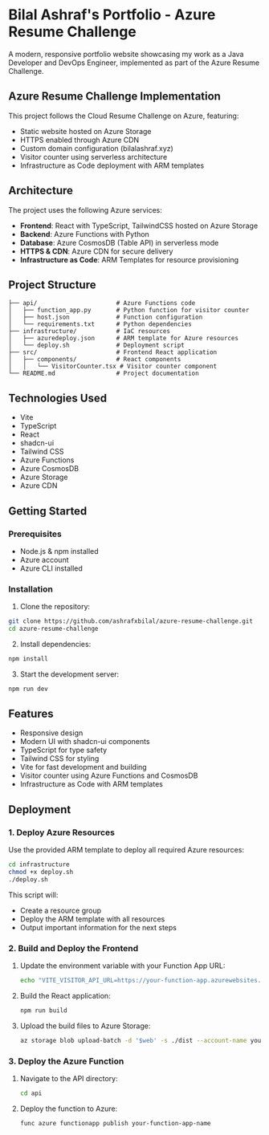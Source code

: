 # Bilal Ashraf's Portfolio - Azure Resume Challenge

A modern, responsive portfolio website showcasing my work as a Java Developer and DevOps Engineer, implemented as part of the Azure Resume Challenge.

## Azure Resume Challenge Implementation

This project follows the Cloud Resume Challenge on Azure, featuring:

- Static website hosted on Azure Storage
- HTTPS enabled through Azure CDN
- Custom domain configuration (bilalashraf.xyz)
- Visitor counter using serverless architecture
- Infrastructure as Code deployment with ARM templates

## Architecture

The project uses the following Azure services:

- **Frontend**: React with TypeScript, TailwindCSS hosted on Azure Storage
- **Backend**: Azure Functions with Python
- **Database**: Azure CosmosDB (Table API) in serverless mode
- **HTTPS & CDN**: Azure CDN for secure delivery
- **Infrastructure as Code**: ARM Templates for resource provisioning

## Project Structure

```
├── api/                      # Azure Functions code
│   ├── function_app.py       # Python function for visitor counter
│   ├── host.json             # Function configuration
│   └── requirements.txt      # Python dependencies
├── infrastructure/           # IaC resources
│   ├── azuredeploy.json      # ARM template for Azure resources
│   └── deploy.sh             # Deployment script
├── src/                      # Frontend React application
│   ├── components/           # React components
│   │   └── VisitorCounter.tsx # Visitor counter component
└── README.md                 # Project documentation
```

## Technologies Used

- Vite
- TypeScript
- React
- shadcn-ui
- Tailwind CSS
- Azure Functions
- Azure CosmosDB
- Azure Storage
- Azure CDN

## Getting Started

### Prerequisites

- Node.js & npm installed
- Azure account
- Azure CLI installed

### Installation

1. Clone the repository:
```sh
git clone https://github.com/ashrafxbilal/azure-resume-challenge.git
cd azure-resume-challenge
```

2. Install dependencies:
```sh
npm install
```

3. Start the development server:
```sh
npm run dev
```

## Features

- Responsive design
- Modern UI with shadcn-ui components
- TypeScript for type safety
- Tailwind CSS for styling
- Vite for fast development and building
- Visitor counter using Azure Functions and CosmosDB
- Infrastructure as Code with ARM templates

## Deployment

### 1. Deploy Azure Resources

Use the provided ARM template to deploy all required Azure resources:

```bash
cd infrastructure
chmod +x deploy.sh
./deploy.sh
```

This script will:
- Create a resource group
- Deploy the ARM template with all resources
- Output important information for the next steps

### 2. Build and Deploy the Frontend

1. Update the environment variable with your Function App URL:
   ```bash
   echo "VITE_VISITOR_API_URL=https://your-function-app.azurewebsites.net/api/GetVisitorCount" > .env
   ```

2. Build the React application:
   ```bash
   npm run build
   ```

3. Upload the build files to Azure Storage:
   ```bash
   az storage blob upload-batch -d '$web' -s ./dist --account-name your-storage-account-name
   ```

### 3. Deploy the Azure Function

1. Navigate to the API directory:
   ```bash
   cd api
   ```

2. Deploy the function to Azure:
   ```bash
   func azure functionapp publish your-function-app-name
   ```
